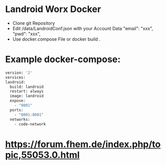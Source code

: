 # Landroid Worx Docker 
  - Clone git Repository
  - Edit /data/LandroidConf.json with your Account Data "email": "xxx", "pwd": "xxx",
  - Use docker.compose File or docker build .

# Example docker-compose:

```sh
version: '2'
services:
landroid:
  build: landroid
  restart: always
  image: landroid
  expose:
    - "8001"
  ports:
    - "8001:8001"
  networks:
    - code-network
```
# https://forum.fhem.de/index.php/topic,55053.0.html
